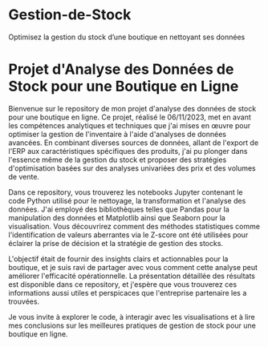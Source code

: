 # Gestion-de-Stock
Optimisez la gestion du stock d’une boutique en nettoyant ses données
<!DOCTYPE html>
<html lang="fr">
<head>
    <meta charset="UTF-8">
    <title>Optimisation de la Gestion du Stock d'une Boutique</title>
</head>
<body>
    <h1>Projet d'Analyse des Données de Stock pour une Boutique en Ligne</h1>
    <p>
        Bienvenue sur le repository de mon projet d'analyse des données de stock pour une boutique en ligne. Ce projet, réalisé le 06/11/2023, met en avant les compétences analytiques et techniques que j'ai mises en œuvre pour optimiser la gestion de l'inventaire à l'aide d'analyses de données avancées. En combinant diverses sources de données, allant de l'export de l'ERP aux caractéristiques spécifiques des produits, j'ai pu plonger dans l'essence même de la gestion du stock et proposer des stratégies d'optimisation basées sur des analyses univariées des prix et des volumes de vente.
    </p>
    <p>
        Dans ce repository, vous trouverez les notebooks Jupyter contenant le code Python utilisé pour le nettoyage, la transformation et l'analyse des données. J'ai employé des bibliothèques telles que Pandas pour la manipulation des données et Matplotlib ainsi que Seaborn pour la visualisation. Vous découvrirez comment des méthodes statistiques comme l'identification de valeurs aberrantes via le Z-score ont été utilisées pour éclairer la prise de décision et la stratégie de gestion des stocks.
    </p>
    <p>
        L'objectif était de fournir des insights clairs et actionnables pour la boutique, et je suis ravi de partager avec vous comment cette analyse peut améliorer l'efficacité opérationnelle. La présentation détaillée des résultats est disponible dans ce repository, et j'espère que vous trouverez ces informations aussi utiles et perspicaces que l'entreprise partenaire les a trouvées.
    </p>
    <p>
        Je vous invite à explorer le code, à interagir avec les visualisations et à lire mes conclusions sur les meilleures pratiques de gestion de stock pour une boutique en ligne.
    </p>
</body>
</html>
